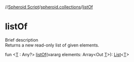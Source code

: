 //[Spheroid Script](../index.md)/[spheroid.collections](index.md)/[listOf](list-of.md)



# listOf  
 
Brief description  
Returns a new read-only list of given elements.  
  
  
fun <[T](list-of.md) : Any?> [listOf](list-of.md)(vararg elements: Array<Out [T](list-of.md)>): [List](-list/index.md)<[T](list-of.md)>  



